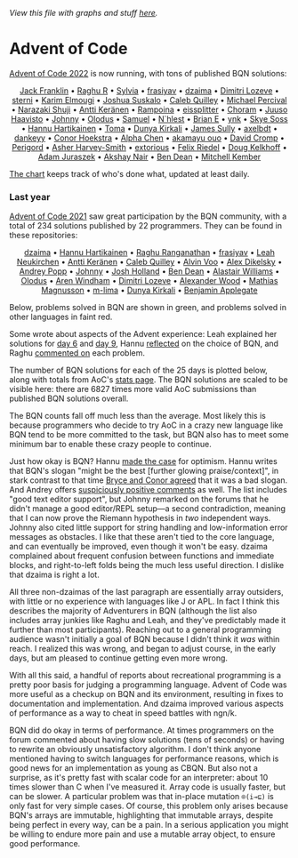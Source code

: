 *View this file with graphs and stuff [here](https://mlochbaum.github.io/BQN/community/aoc.html).*

# Advent of Code

[Advent of Code 2022](https://adventofcode.com/2022) is now running, with tons of published BQN solutions:

<center>

[Jack Franklin](https://github.com/jhfranklin/aoc/tree/main/2022) •
[Raghu R](https://github.com/razetime/aoc/tree/main/22/bqn) •
[Sylvia](https://github.com/saltysylvi/bqn-aoc2022) •
[frasiyav](https://github.com/frasiyav/AoC2022) •
[dzaima](https://github.com/dzaima/aoc/tree/master/2022/BQN) •
[Dimitri Lozeve](https://github.com/dlozeve/aoc2022) •
[sterni](https://code.tvl.fyi/tree/users/sterni/exercises/aoc/2022) •
[Karim Elmougi](https://github.com/karimElmougi/aoc/tree/master/2022) •
[Joshua Suskalo](https://git.sr.ht/~srasu/bqn-aoc/tree/main/item/src/aoc2022) •
[Caleb Quilley](https://github.com/icendoan/aoc22) •
[Michael Percival](https://github.com/mpizzzle/AdventOfCode/tree/master/2022) •
[Narazaki Shuji](https://github.com/shnarazk/advent-of-code/tree/main/bqn/2022) •
[Antti Keränen](https://github.com/Detegr/aoc2022) •
[Rampoina](https://codeberg.org/Rampoina/aoc/src/branch/master/2022) •
[eissplitter](https://github.com/eissplitter/aoc) •
[Choram](https://github.com/Choram/AoC2022BQN) •
[Juuso Haavisto](https://github.com/jhvst/advent2022) •
[Johnny](https://github.com/devcordde/adventofcode-22) •
[Olodus](https://github.com/Olodus/advent_of_code2021/tree/main/2022) •
[Samuel](https://github.com/SamuelSarle/advent/tree/master/adv_2022) •
[N\`hlest](https://github.com/Nhlest/AoC2022/tree/main/bqn) •
[Brian E](https://github.com/Brian-ED/BQN-Advent-Of-Code/tree/main/2022) •
[ynk](https://github.com/AugustUnderground/AoC2022) •
[Skye Soss](https://github.com/Skyb0rg007/Advent-of-Code/tree/master/2022) •
[Hannu Hartikainen](https://github.com/dancek/bqn-advent2022) •
[Toma](https://github.com/TomaSajt/AOC/tree/master/bqn/2022) •
[Dunya Kirkali](https://github.com/dunyakirkali/aoc.bqn/tree/main/2022) •
[James Sully](https://github.com/sullyj3/adventofcode2022) •
[axelbdt](https://github.com/axelbdt/aoc/tree/main/2022/bqn) •
[dankeyy](https://github.com/dankeyy/aoc22) •
[Conor Hoekstra](https://github.com/codereport/Advent-of-Code-2022) •
[Alpha Chen](https://github.com/kejadlen/advent-of-code/tree/main/2022/bqn) •
[akamayu ouo](https://github.com/akamayu-ouo/AoC/tree/master/2022) •
[David Cromp](https://github.com/DavidCromp/aoc2022/tree/main/BQN) •
[Perigord](https://github.com/Trouble-Truffle/Solutions/tree/main/AOC-2022) •
[Asher Harvey-Smith](https://github.com/asherbhs/aoc2022) •
[extorious](https://github.com/extorious/aoc2022) •
[Felix Riedel](https://github.com/felixr/advent-of-code/tree/main/2022) •
[Doug Kelkhoff](https://github.com/dgkf/advent-of-code/tree/master/2022) •
[Adam Juraszek](https://github.com/juriad/advent2022) •
[Akshay Nair](https://github.com/phenax/advent-of-coolio-2022) •
[Ben Dean](https://github.com/bddean/aoc/tree/main/2022) •
[Mitchell Kember](https://github.com/mk12/aoc/tree/main/src/bqn)

</center>

[The chart](https://gist.githubusercontent.com/mlochbaum/97127f270d0e2f06f566cf1899dd5fd8/raw/aoc2022.svg) keeps track of who's done what, updated at least daily.

### Last year

[Advent of Code 2021](https://adventofcode.com/2021) saw great participation by the BQN community, with a total of 234 solutions published by 22 programmers. They can be found in these repositories:

<center>

[dzaima](https://github.com/dzaima/aoc/tree/master/2021/BQN) •
[Hannu Hartikainen](https://github.com/dancek/bqn-advent2021) •
[Raghu Ranganathan](https://github.com/razetime/AOC2021-BQN) •
[frasiyav](https://github.com/frasiyav/AoC2021) •
[Leah Neukirchen](https://github.com/leahneukirchen/adventofcode2021) •
[Antti Keränen](https://github.com/Detegr/aoc2021) •
[Caleb Quilley](https://gitlab.com/icen/aoc21) •
[Alvin Voo](https://github.com/alvinvoo/aoc2021) •
[Alex Dikelsky](https://github.com/AlexDikelsky/puzzles/tree/main/advent_of_code/advent_2021) •
[Andrey Popp](https://github.com/andreypopp/aoc2021) •
[Johnny](https://github.com/JohnnyJayJay/adventofcode-21) •
[Josh Holland](https://git.sr.ht/~jshholland/adventofcode/tree/master/item/2021) •
[Ben Dean](https://github.com/bddean/aoc-2021) •
[Alastair Williams](https://github.com/alephno/aoc2021/tree/main/BQN) •
[Olodus](https://github.com/Olodus/advent_of_code2021) •
[Aren Windham](https://github.com/arwn/aoc2021) •
[Dimitri Lozeve](https://github.com/dlozeve/aoc2021) •
[Alexander Wood](https://github.com/knightzmc/advent-of-code-2021) •
[Mathias Magnusson](https://github.com/mathiasmagnusson/advent-of-code-21) •
[m-lima](https://github.com/m-lima/advent-of-code-2021) •
[Dunya Kirkali](https://github.com/dunyakirkali/aoc.bqn/tree/main/2021) •
[Benjamin Applegate](https://github.com/Camto/Advent-of-Code-2021/tree/master/BQN)

</center>

Below, problems solved in BQN are shown in green, and problems solved in other languages in faint red.

<!--GEN
nam ← ⟨"dzaima","Hannu","Raghu","frasiyav","Leah","Antti","Caleb","Alvin","Alex","Andrey","Johnny","Josh","Ben","Alastair","Olodus","Aren","Dimitri","Alexander","Mathias","m-lima","Dunya","Benjamin"⟩
sol ← ⟨1‿2‿3‿4‿5‿6‿7‿8‿9‿10‿11‿12‿13‿14‿15‿16‿17‿18‿19‿20‿21‿22‿23‿24‿25,1‿2‿3‿4‿5‿6‿7‿8‿9‿10‿11‿12‿13‿14‿15‿16‿17‿18‿19‿20‿21‿22‿24‿25,1‿2‿3‿4‿5‿6‿7‿8‿9‿10‿11‿12‿13‿14‿15‿16‿17‿18‿19‿20‿21‿22‿25,1‿2‿3‿4‿5‿6‿7‿8‿9‿10‿11‿12‿13‿14‿15‿16‿17‿18‿19‿20‿21‿22,1‿2‿3‿4‿5‿6‿7‿8‿9‿10‿11‿13‿14‿15‿17‿18‿20‿21‿24‿25,1‿2‿3‿4‿5‿6‿7‿8‿9‿10‿11‿12‿13‿14‿15‿16‿17‿18‿20‿21,1‿2‿3‿4‿5‿6‿7‿8‿9‿10‿11‿12‿13‿14‿15‿16‿17‿18,1‿2‿3‿4‿5‿6‿7‿8‿9‿10‿11‿12‿13‿14,1‿2‿3‿4‿5‿6‿7‿8‿9‿10‿11‿13‿14,1‿2‿3‿5‿6‿7‿11‿12‿13‿15‿17‿20,1‿2‿3‿4‿5‿6‿7‿9‿10,1‿2‿3‿4‿5‿6‿7‿8,1‿2‿3‿4‿5‿6‿7,1‿3‿6‿7‿9,1‿2‿3‿9,6‿7‿9,1‿3,⟨3⟩,⟨3⟩,⟨1⟩,⟨1⟩,⟨1⟩⟩
als ← ⟨⟨⟩,⟨⟩,⟨⟩,⟨⟩,12‿16‿19‿22‿23,⟨⟩,⟨⟩,⟨⟩,⟨12⟩,⟨⟩,⟨8⟩,⟨⟩,⟨⟩,⟨2⟩,⟨⟩,1‿2‿3‿4‿5‿8‿10‿11‿12,2‿5‿6‿7‿9‿10‿12‿13‿14‿15‿16‿17‿20‿21,1‿2,1‿2,2‿3‿4‿5‿6‿7‿8‿9‿10‿11‿12‿13‿14‿15‿16‿17,⟨⟩,⟨⟩⟩

Ge ← "g"⊸At⊸Enc

w ← (w0←90) + (tw←20) × 0.4+m←25
h ← (h0←56) + (th←18) ×     n←≠nam
wh ← w‿h
out← 40‿10

pa ← "class=Paren|stroke=currentColor|fill=none"
rc ← At "class=code|stroke-width=1|rx=6"
gt ← "stroke-width=1|font-size=14px|fill=currentColor"
Path ← "path" Elt "d"⊸⋈⊘(⊣∾"d"⋈⊢)

Ct ← (/¯∞⊸»<-⟜1)⊸(⊏⋈¨«˜⟜≠-⊣)¨ -⟜1
Bp ← (0<≠¨)⊸/ (h0+th×0.25+↕n) (∾((w0+⊑∘⊢)∾⊣∾1⊑⊢)¨)¨ tw×Ct
Bars ← (Path·∾("M h"⥊˜≠)∾¨FmtNum)¨ Bp

((-out÷2)∾wh+out) SVG gt Ge ∾⥊¨ ⟨
  <"rect" Elt rc∾(Pos 0‿0)∾"width"‿"height"≍˘FmtNum wh
  pa Ge Path¨ <∘∾˘("M "⊸∾˘"VH")∾¨FmtNum ((=⌜˜↕2)×w0‿(h0-6))∾˘⌽wh
  "text-anchor=middle" Ge ⟨
    ("text" Attr "font-size"‿"20px"∾Pos⟨w0+tw×m÷2,h0-32⟩) Enc "Day"
    "font-size=11px" Ge ((w0+tw×0.5+↕m)Pos∘⋈¨h0-10) "text"⊸Attr⊸Enc¨ FmtNum 1+↕25
  ⟩
  (10 Pos∘⋈¨h0+th×0.5+↕n) "text"⊸Attr⊸Enc¨ nam
  "stroke-width=6|class=green|opacity=0.9" Ge Bars sol
  "stroke-width=6|class=red|opacity=0.2" Ge Bars als
⟩
-->

Some wrote about aspects of the Advent experience: Leah explained her solutions for [day 6](https://leahneukirchen.org/blog/archive/2021/12/counting-lanternfish-with-bqn-and-linear-algebra.html) and [day 9](https://leahneukirchen.org/blog/archive/2021/12/surveying-lava-basins-with-bqn-and-fixpoints.html), Hannu [reflected](https://hannuhartikainen.fi/blog/advent-of-bqn/) on the choice of BQN, and Raghu [commented on](https://razetime.github.io/blog1/2022/01/09/aoc-bqn.html) each problem.

The number of BQN solutions for each of the 25 days is plotted below, along with totals from AoC's [stats page](https://adventofcode.com/2021/stats). The BQN solutions are scaled to be visible here: there are 6827 times more valid AoC submissions than published BQN solutions overall.

<!--GEN
aoc ← 217224‿181389‿159388‿103644‿90769‿91314‿86089‿76948‿71024‿63865‿56022‿48928‿49937‿50161‿39483‿32456‿32350‿23568‿15719‿21624‿24531‿20149‿14206‿11655‿14959
bqn ← 19‿14‿18‿12‿13‿15‿15‿10‿13‿10‿10‿8‿10‿9‿8‿6‿8‿7‿4‿7‿6‿4‿1‿3‿4

width ← 256
pad   ← 40‿40
pad1  ← 40‿10+pad

pc ← At "class=red|r=4"
gr ← "stroke-width=1.2|font-size=13px|text-anchor=end|fill=currentColor"

col ← "class"⊸⋈¨"red"‿"green"
lab ← "Solutions in:"‿"Anything"‿"BQN"
win ← ⌈´¨ pts ← <∘∾˘ xy ← ⍉> ((↕≠)⋈÷⟜(+´))¨ aoc‿bqn
ar  ← ÷2
dim ← width (⊣≍×) ar
Scale ← ¬⌾(1⊸⊑) ÷⟜win
line ← (/≠¨⊏xy) ⊔ FmtNum ⍉> dim×Scale pts
((-pad1÷2)∾dim+pad1) SVG gr Ge ∾⥊¨ ⟨
  <"rect" Elt rc∾(Pos-pad÷2)∾"width"‿"height"≍˘FmtNum dim+pad
  ((col∾¨⊢)⌾(1⊸↓)(Pos(⊑dim)⊸⋈)¨18×0.5+↕3) "text"⊸Attr⊸Enc¨ lab
  "text-anchor=middle|opacity=0.8" Ge "text"⊸Attr⊸Enc˜´¨ ⟨
    ⟨"day", "dy"‿"1em"∾Pos dim×0.5‿1⟩
    ⟨"count", "transform"‿"rotate(-90)"∾"dy"‿"-0.35em"∾Pos ⌽dim×0‿¯0.5⟩
  ⟩
  <pa At⊸Path ∾("M VH")∾¨FmtNum dim(×∾⌽∘⊣)1‿0×Scale 0
  col ≍⟜"style"‿"fill:none"⊸Path⟜('M'⌾⊑∘∾·⥊ "L "∾¨⎉1⊢)¨ line
⟩
-->

The BQN counts fall off much less than the average. Most likely this is because programmers who decide to try AoC in a crazy new language like BQN tend to be more committed to the task, but BQN also has to meet some minimum bar to enable these crazy people to continue.

Just how okay is BQN? Hannu [made the case](https://hannuhartikainen.fi/blog/advent-of-bqn/) for optimism. Hannu writes that BQN's slogan "might be the best [further glowing praise/context]", in stark contrast to that time [Bryce and Conor agreed](https://adspthepodcast.com/2021/12/17/Episode-56.html) that it was a bad slogan. And Andrey offers [suspiciously positive comments](https://news.ycombinator.com/item?id=29521264) as well. The list includes "good text editor support", but Johnny remarked on the forums that he didn't manage a good editor/REPL setup—a second contradiction, meaning that I can now prove the Riemann hypothesis in *two* independent ways. Johnny also cited little support for string handling and low-information error messages as obstacles. I like that these aren't tied to the core language, and can eventually be improved, even though it won't be easy. dzaima complained about frequent confusion between functions and immediate blocks, and right-to-left folds being the much less useful direction. I dislike that dzaima is right a lot.

All three non-dzaimas of the last paragraph are essentially array outsiders, with little or no experience with languages like J or APL. In fact I think this describes the majority of Adventurers in BQN (although the list also includes array junkies like Raghu and Leah, and they've predictably made it further than most participants). Reaching out to a general programming audience wasn't initially a goal of BQN because I didn't think it *was* within reach. I realized this was wrong, and began to adjust course, in the early days, but am pleased to continue getting even more wrong.

With all this said, a handful of reports about recreational programming is a pretty poor basis for judging a programming language. Advent of Code was more useful as a checkup on BQN and its environment, resulting in fixes to documentation and implementation. And dzaima improved various aspects of performance as a way to cheat in speed battles with ngn/k.

BQN did do okay in terms of performance. At times programmers on the forum commented about having slow solutions (tens of seconds) or having to rewrite an obviously unsatisfactory algorithm. I don't think anyone mentioned having to switch languages for performance reasons, which is good news for an implementation as young as CBQN. But also not a surprise, as it's pretty fast with scalar code for an interpreter: about 10 times slower than C when I've measured it. Array code is usually faster, but can be slower. A particular problem was that in-place mutation `⌾(i⊸⊑)` is only fast for very simple cases. Of course, this problem only arises because BQN's arrays are immutable, highlighting that immutable arrays, despite being perfect in every way, can be a pain. In a serious application you might be willing to endure more pain and use a mutable array object, to ensure good performance.
